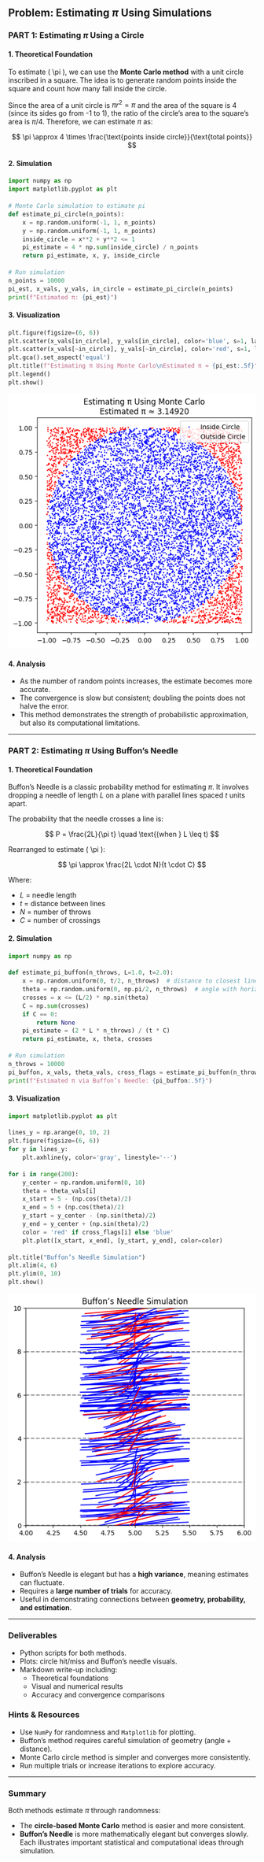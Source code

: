 ## Problem: Estimating $\pi$ Using Simulations

### PART 1: Estimating $\pi$ Using a Circle

#### 1. Theoretical Foundation
To estimate \( \pi \), we can use the **Monte Carlo method** with a unit circle inscribed in a square. The idea is to generate random points inside the square and count how many fall inside the circle.

Since the area of a unit circle is $\pi r^2 = \pi$ and the area of the square is $4$ (since its sides go from -1 to 1), the ratio of the circle’s area to the square’s area is $\pi / 4$. Therefore, we can estimate $\pi$ as:

$$
    \pi \approx 4 \times \frac{\text{points inside circle}}{\text{total points}}
$$

#### 2. Simulation
```python
import numpy as np
import matplotlib.pyplot as plt

# Monte Carlo simulation to estimate pi
def estimate_pi_circle(n_points):
    x = np.random.uniform(-1, 1, n_points)
    y = np.random.uniform(-1, 1, n_points)
    inside_circle = x**2 + y**2 <= 1
    pi_estimate = 4 * np.sum(inside_circle) / n_points
    return pi_estimate, x, y, inside_circle

# Run simulation
n_points = 10000
pi_est, x_vals, y_vals, in_circle = estimate_pi_circle(n_points)
print(f"Estimated π: {pi_est}")
```

#### 3. Visualization
```python
plt.figure(figsize=(6, 6))
plt.scatter(x_vals[in_circle], y_vals[in_circle], color='blue', s=1, label='Inside Circle')
plt.scatter(x_vals[~in_circle], y_vals[~in_circle], color='red', s=1, label='Outside Circle')
plt.gca().set_aspect('equal')
plt.title(f"Estimating π Using Monte Carlo\nEstimated π ≈ {pi_est:.5f}")
plt.legend()
plt.show()
```
![alt text](image-3.png)
#### 4. Analysis
- As the number of random points increases, the estimate becomes more accurate.
- The convergence is slow but consistent; doubling the points does not halve the error.
- This method demonstrates the strength of probabilistic approximation, but also its computational limitations.

---

### PART 2: Estimating $\pi$ Using Buffon’s Needle

#### 1. Theoretical Foundation
Buffon’s Needle is a classic probability method for estimating $\pi$. It involves dropping a needle of length $L$ on a plane with parallel lines spaced $t$ units apart.

The probability that the needle crosses a line is:

$$
    P = \frac{2L}{\pi t} \quad \text{(when } L \leq t)
$$

Rearranged to estimate \( \pi \):

$$
    \pi \approx \frac{2L \cdot N}{t \cdot C}
$$

Where:

- $L$ = needle length
- $t$ = distance between lines
- $N$ = number of throws
- $C$ = number of crossings

#### 2. Simulation
```python
import numpy as np

def estimate_pi_buffon(n_throws, L=1.0, t=2.0):
    x = np.random.uniform(0, t/2, n_throws)  # distance to closest line
    theta = np.random.uniform(0, np.pi/2, n_throws)  # angle with horizontal
    crosses = x <= (L/2) * np.sin(theta)
    C = np.sum(crosses)
    if C == 0:
        return None
    pi_estimate = (2 * L * n_throws) / (t * C)
    return pi_estimate, x, theta, crosses

# Run simulation
n_throws = 10000
pi_buffon, x_vals, theta_vals, cross_flags = estimate_pi_buffon(n_throws)
print(f"Estimated π via Buffon’s Needle: {pi_buffon:.5f}")
```

#### 3. Visualization
```python
import matplotlib.pyplot as plt

lines_y = np.arange(0, 10, 2)
plt.figure(figsize=(6, 6))
for y in lines_y:
    plt.axhline(y, color='gray', linestyle='--')

for i in range(200):
    y_center = np.random.uniform(0, 10)
    theta = theta_vals[i]
    x_start = 5 - (np.cos(theta)/2)
    x_end = 5 + (np.cos(theta)/2)
    y_start = y_center - (np.sin(theta)/2)
    y_end = y_center + (np.sin(theta)/2)
    color = 'red' if cross_flags[i] else 'blue'
    plt.plot([x_start, x_end], [y_start, y_end], color=color)

plt.title("Buffon’s Needle Simulation")
plt.xlim(4, 6)
plt.ylim(0, 10)
plt.show()
```
![alt text](image-4.png)

#### 4. Analysis
- Buffon’s Needle is elegant but has a **high variance**, meaning estimates can fluctuate.
- Requires a **large number of trials** for accuracy.
- Useful in demonstrating connections between **geometry, probability, and estimation**.

---

### Deliverables
- Python scripts for both methods.
- Plots: circle hit/miss and Buffon’s needle visuals.
- Markdown write-up including:
  - Theoretical foundations
  - Visual and numerical results
  - Accuracy and convergence comparisons

### Hints & Resources
- Use `NumPy` for randomness and `Matplotlib` for plotting.
- Buffon’s method requires careful simulation of geometry (angle + distance).
- Monte Carlo circle method is simpler and converges more consistently.
- Run multiple trials or increase iterations to explore accuracy.

---

### Summary
Both methods estimate $\pi$ through randomness:
- The **circle-based Monte Carlo** method is easier and more consistent.
- **Buffon’s Needle** is more mathematically elegant but converges slowly.
Each illustrates important statistical and computational ideas through simulation.

